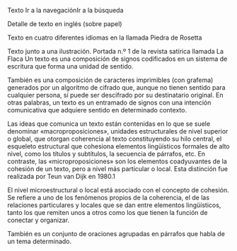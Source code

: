Texto
Ir a la navegaciónIr a la búsqueda

Detalle de texto en inglés (sobre papel)

Texto en cuatro diferentes idiomas en la llamada Piedra de Rosetta

Texto junto a una ilustración. Portada n.º 1 de la revista satírica llamada La Flaca
Un texto es una composición de signos codificados en un sistema de escritura que forma una unidad de sentido.

También es una composición de caracteres imprimibles (con grafema) generados por un algoritmo de cifrado que, aunque no tienen sentido para cualquier persona, sí puede ser descifrado por su destinatario original. En otras palabras, un texto es un entramado de signos con una intención comunicativa que adquiere sentido en determinado contexto.

Las ideas que comunica un texto están contenidas en lo que se suele denominar «macroproposiciones», unidades estructurales de nivel superior o global, que otorgan coherencia al texto constituyendo su hilo central, el esqueleto estructural que cohesiona elementos lingüísticos formales de alto nivel, como los títulos y subtítulos, la secuencia de párrafos, etc. En contraste, las «microproposiciones» son los elementos coadyuvantes de la cohesión de un texto, pero a nivel más particular o local. Esta distinción fue realizada por Teun van Dijk en 1980.1​

El nivel microestructural o local está asociado con el concepto de cohesión. Se refiere a uno de los fenómenos propios de la coherencia, el de las relaciones particulares y locales que se dan entre elementos lingüísticos, tanto los que remiten unos a otros como los que tienen la función de conectar y organizar.

También es un conjunto de oraciones agrupadas en párrafos que habla de un tema determinado.
